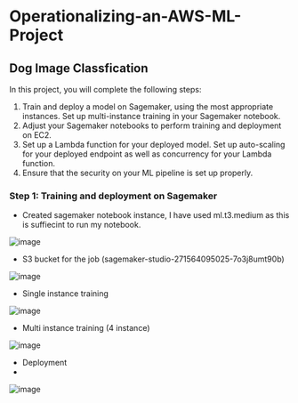 # Operationalizing-an-AWS-ML-Project
## Dog Image Classfication

In this project, you will complete the following steps:

1. Train and deploy a model on Sagemaker, using the most appropriate instances. Set up multi-instance training in your Sagemaker notebook.
2. Adjust your Sagemaker notebooks to perform training and deployment on EC2.
3. Set up a Lambda function for your deployed model. Set up auto-scaling for your deployed endpoint as well as concurrency for your Lambda function.
4. Ensure that the security on your ML pipeline is set up properly.

### Step 1: Training and deployment on Sagemaker

- Created sagemaker notebook instance, I have used ml.t3.medium as this is suffiecint to run my notebook.

![image](https://user-images.githubusercontent.com/83595196/231103691-a5eee425-91d8-43ee-abbd-d509c4170eeb.png)

- S3 bucket for the job (sagemaker-studio-271564095025-7o3j8umt90b)

![image](https://user-images.githubusercontent.com/83595196/231104877-3e338a67-a9d2-4423-a683-339729bd18af.png)

- Single instance training

![image](https://user-images.githubusercontent.com/83595196/231351357-c879e756-f48a-4631-bd6c-1ebeb826b06a.png)

- Multi instance training (4 instance)

![image](https://user-images.githubusercontent.com/83595196/231350922-de52f333-c6ef-4da0-82b5-51de3110325a.png)

- Deployment
- 
![image](https://user-images.githubusercontent.com/83595196/231354962-db3fa311-e384-4c3f-bb1c-6d69fe3aadc5.png)




